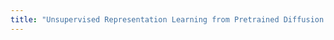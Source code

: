 ```yaml
---
title: "Unsupervised Representation Learning from Pretrained Diffusion Probabilistic Models"
---
```

